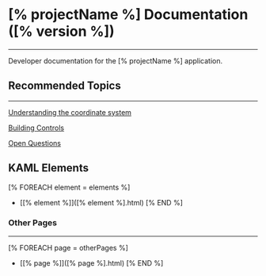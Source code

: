 [% projectName %] Documentation ([% version %])
==============================================================================
---

Developer documentation for the [% projectName %] application.

## Recommended Topics

------------------------------------------------------------------------------
[Understanding the coordinate system](understanding_the_coordinate_system.html)

[Building Controls](BuildingControls.html)

[Open Questions](open_questions.html)

## KAML Elements
[% FOREACH element = elements %]
* [[% element %]]([% element %].html)
[% END %]

### Other Pages

------------------------------------------------------------------------------
[% FOREACH page = otherPages %]
* [[% page %]]([% page %].html)
[% END %]
